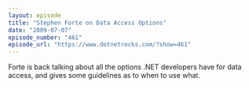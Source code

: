 ```yaml
---
layout: episode
title: "Stephen Forte on Data Access Options"
date: "2009-07-07"
episode_number: "461"
episode_url: "https://www.dotnetrocks.com/?show=461"
---
```


Forte is back talking about all the options .NET developers have for data access, and gives some guidelines as to when to use what.
